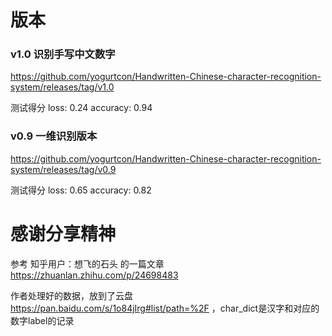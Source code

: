 # 版本

### v1.0 识别手写中文数字 ###

https://github.com/yogurtcon/Handwritten-Chinese-character-recognition-system/releases/tag/v1.0

测试得分 loss: 0.24 accuracy: 0.94

### v0.9 一维识别版本 ###

https://github.com/yogurtcon/Handwritten-Chinese-character-recognition-system/releases/tag/v0.9

测试得分 loss: 0.65 accuracy: 0.82

# 感谢分享精神

参考 知乎用户：想飞的石头 的一篇文章 https://zhuanlan.zhihu.com/p/24698483

作者处理好的数据，放到了云盘 https://pan.baidu.com/s/1o84jIrg#list/path=%2F ，char_dict是汉字和对应的数字label的记录


